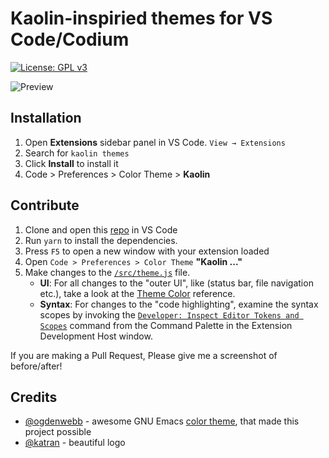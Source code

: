 # Kaolin-inspiried themes for VS Code/Codium

[![License: GPL v3](https://img.shields.io/badge/License-GPL%20v3-green.svg)](http://www.gnu.org/licenses/gpl-3.0)

![Preview](https://raw.githubusercontent.com/zed-nait/kaolin-vscode-themes/images/preview.png)

## Installation

1. Open **Extensions** sidebar panel in VS Code. `View → Extensions`
2. Search for `kaolin themes`
3. Click **Install** to install it
4. Code > Preferences > Color Theme > **Kaolin**

## Contribute

1. Clone and open this [repo](https://github.com/zed-nait/kaolin-vscode-themes) in VS Code
2. Run `yarn` to install the dependencies.
3. Press `F5` to open a new window with your extension loaded
4. Open `Code > Preferences > Color Theme` **"Kaolin ..."**
5. Make changes to the [`/src/theme.js`](https://github.com/zed-nait/kaolin-vscode-themes/blob/master/src/theme.js) file.
   - **UI**: For all changes to the "outer UI", like (status bar, file navigation etc.), take a look at the [Theme Color](https://code.visualstudio.com/api/references/theme-color) reference.
   - **Syntax**: For changes to the "code highlighting", examine the syntax scopes by invoking the [`Developer: Inspect Editor Tokens and Scopes`](https://code.visualstudio.com/api/language-extensions/syntax-highlight-guide#scope-inspector) command from the Command Palette in the Extension Development Host window.

If you are making a Pull Request, Please give me a screenshot of before/after!

## Credits

- [@ogdenwebb](https://github.com/ogdenwebb) - awesome GNU Emacs [color theme](https://github.com/ogdenwebb/emacs-kaolin-themes), that made this project possible
- [@katran](https://t.me/katran_tg) - beautiful logo
